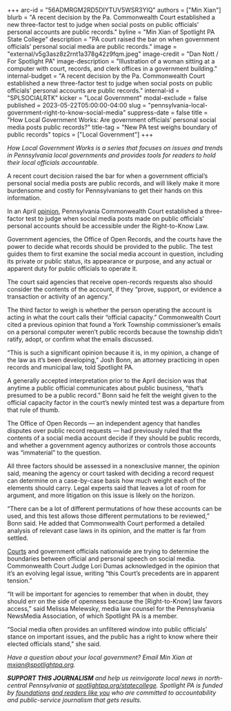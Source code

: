 +++
arc-id = "56ADMRGM2RD5DIYTUV5WSR3YIQ"
authors = ["Min Xian"]
blurb = "A recent decision by the Pa. Commonwealth Court established a new three-factor test to judge when social posts on public officials' personal accounts are public records."
byline = "Min Xian of Spotlight PA State College"
description = "PA court raised the bar on when government officials’ personal social media are public records."
image = "external/v5g3asz8z2rnt1a378g42z9fqm.jpeg"
image-credit = "Dan Nott / For Spotlight PA"
image-description = "Illustration of a woman sitting at a computer with court, records, and clerk offices in a government building."
internal-budget = "A recent decision by the Pa. Commonwealth Court established a new three-factor test to judge when social posts on public officials' personal accounts are public records."
internal-id = "SPLSOCIALRTK"
kicker = "Local Government"
modal-exclude = false
published = 2023-05-22T05:00:00-04:00
slug = "pennsylvania-local-government-right-to-know-social-media"
suppress-date = false
title = "How Local Government Works: Are government officials’ personal social media posts public records?"
title-tag = "New PA test weighs boundary of public records"
topics = ["Local Government"]
+++

<i>How Local Government Works is a series that focuses on issues and trends in Pennsylvania local governments and provides tools for readers to hold their local officials accountable. </i>

A recent court decision raised the bar for when a government official’s personal social media posts are public records, and will likely make it more burdensome and costly for Pennsylvanians to get their hands on this information.

In an April <a href="https://www.openrecords.pa.gov/Appeals/DocketGetFile.cfm?id=120345">opinion</a>, Pennsylvania Commonwealth Court established a three-factor test to judge when social media posts made on public officials’ personal accounts should be accessible under the Right-to-Know Law.

<script src="https://www.spotlightpa.org/embed.js" async></script><div data-spl-embed-version="1" data-spl-src="https://www.spotlightpa.org/embeds/newsletter/?cta=Sign%20up%20for%20our%20new%20regional%20newsletter%2C%20%3Cb%3ETalk%20of%20the%20Town%3C%2Fb%3E%2C%20and%20get%20all%20the%20news%20and%20notes%20from%20State%20College%20and%20north-central%20PA.&button=Sign%20Up%20Now&preselect=state_college&eyebrow=DON'T%20MISS%20A%20BEAT"></div>

Government agencies, the Office of Open Records, and the courts have the power to decide what records should be provided to the public. The test guides them to first examine the social media account in question, including its private or public status, its appearance or purpose, and any actual or apparent duty for public officials to operate it.

The court said agencies that receive open-records requests also should consider the contents of the account, if they “prove, support, or evidence a transaction or activity of an agency.”

The third factor to weigh is whether the person operating the account is acting in what the court calls their “official capacity.” Commonwealth Court cited a previous opinion that found a York Township commissioner’s emails on a personal computer weren’t public records because the township didn’t ratify, adopt, or confirm what the emails discussed.

“This is such a significant opinion because it is, in my opinion, a change of the law as it’s been developing,” Josh Bonn, an attorney practicing in open records and municipal law, told Spotlight PA.

A generally accepted interpretation prior to the April decision was that anytime a public official communicates about public business, “that’s presumed to be a public record.” Bonn said he felt the weight given to the official capacity factor in the court’s newly minted test was a departure from that rule of thumb.

The Office of Open Records — an independent agency that handles disputes over public record requests — had previously ruled that the contents of a social media account decide if they should be public records, and whether a government agency authorizes or controls those accounts was “immaterial” to the question.

All three factors should be assessed in a nonexclusive manner, the opinion said, meaning the agency or court tasked with deciding a record request can determine on a case-by-case basis how much weight each of the elements should carry. Legal experts said that leaves a lot of room for argument, and more litigation on this issue is likely on the horizon.

<script src="https://www.spotlightpa.org/embed.js" async></script><div data-spl-embed-version="1" data-spl-src="https://www.spotlightpa.org/embeds/donate/?eyebrow_text=SPRING%20MEMBER%20DRIVE&teaser_text=Before%20you%20continue...%20This%20vital%20public-service%20journalism%20is%20only%20possible%20with%20your%20support.%20%3Cb%3EMake%20a%20gift%20to%20Spotlight%20PA%20now%20and%20it%20will%20be%20DOUBLED%20as%20part%20of%20our%20Spring%20Member%20Drive.%3C%2Fb%3E&cta_text=GET%20YOUR%20GIFT%20DOUBLED"></div>

“There can be a lot of different permutations of how these accounts can be used, and this test allows those different permutations to be reviewed,” Bonn said. He added that Commonwealth Court performed a detailed analysis of relevant case laws in its opinion, and the matter is far from settled.

<a href="https://apnews.com/article/supreme-court-social-media-free-speech-a8a504d97bd7ba9640ca53916214e778">Courts</a> and government officials nationwide are trying to determine the boundaries between official and personal speech on social media. Commonwealth Court Judge Lori Dumas acknowledged in the opinion that it’s an evolving legal issue, writing “this Court’s precedents are in apparent tension.”

“It will be important for agencies to remember that when in doubt, they should err on the side of openness because the [Right-to-Know] law favors access,” said Melissa Melewsky, media law counsel for the Pennsylvania NewsMedia Association, of which Spotlight PA is a member.

“Social media often provides an unfiltered window into public officials’ stance on important issues, and the public has a right to know where their elected officials stand,” she said.

<i>Have a question about your local government? Email Min Xian at </i><a href="mailto:mxian@spotlightpa.org?subject=How%20Local%20Government%20Works"><i>mxian@spotlightpa.org</i></a><i>.</i>

<i><b>SUPPORT THIS JOURNALISM</b></i><i> and help us reinvigorate local news in north-central Pennsylvania at </i><a href="https://www.spotlightpa.org/donate?campaign=701Dn000000Ygq1IAC&utm_source=www.spotlightpa.org&utm_medium=statecollege:section&utm_campaign=statecollege:main"><i>spotlightpa.org/statecollege</i></a><i>. Spotlight PA is funded by </i><a href="https://www.spotlightpa.org/support"><i>foundations</i></a><i> </i><a href="https://www.spotlightpa.org/support"><i>and readers like you</i></a><i> who are committed to accountability and public-service journalism that gets results.</i>
